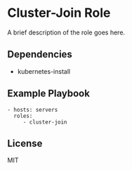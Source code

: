 Cluster-Join Role
=========

A brief description of the role goes here.

Dependencies
------------

* kubernetes-install

Example Playbook
----------------

    - hosts: servers
      roles:
         - cluster-join

License
-------

MIT
